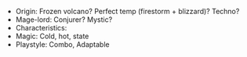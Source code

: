- Origin: Frozen volcano? Perfect temp (firestorm + blizzard)? Techno?
- Mage-lord: Conjurer? Mystic?
- Characteristics: 
- Magic: Cold, hot, state
- Playstyle: Combo, Adaptable